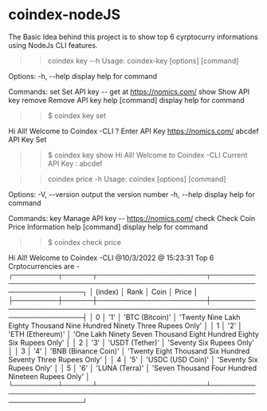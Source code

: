 # coindex-nodeJS

The Basic Idea behind this project is to show top 6 cyrptocurry informations using NodeJs CLI features.

>>coindex key --h
>>Usage: coindex-key [options] [command]

Options:
  -h, --help      display help for command

Commands:
  set             Set API key -- get at https://nomics.com/
  show            Show API key
  remove          Remove API key
  help [command]  display help for command
  
>>$ coindex key set

Hi All! Welcome to Coindex -CLI
? Enter API Key https://nomics.com/  abcdef
API Key Set

>> $ coindex key show
Hi All! Welcome to Coindex -CLI
Current API Key :  abcdef

>>coindex price -h
Usage: coindex [options] [command]

Options:
  -V, --version   output the version number
  -h, --help      display help for command

Commands:
  key             Manage API key -- https://nomics.com/
  check           Check Coin Price Information
  help [command]  display help for command
  
  
  >>$ coindex check price

Hi All! Welcome to Coindex -CLI
@10/3/2022 @ 15:23:31
Top 6 Crptocurrencies are -
┌─────────┬──────┬──────────────────────┬──────────────────────────────────────────────────────────────────────────┐
│ (index) │ Rank │         Coin         │                                  Price                                   │
├─────────┼──────┼──────────────────────┼──────────────────────────────────────────────────────────────────────────┤
│    0    │ '1'  │   'BTC (Bitcoin)'    │ 'Twenty Nine Lakh Eighty Thousand Nine Hundred Ninety Three Rupees Only' │
│    1    │ '2'  │   'ETH (Ethereum)'   │  'One Lakh Ninety Seven Thousand Eight Hundred Eighty Six Rupees Only'   │
│    2    │ '3'  │   'USDT (Tether)'    │                        'Seventy Six Rupees Only'                         │
│    3    │ '4'  │ 'BNB (Binance Coin)' │      'Twenty Eight Thousand Six Hundred Seventy Three Rupees Only'       │
│    4    │ '5'  │  'USDC (USD Coin)'   │                        'Seventy Six Rupees Only'                         │
│    5    │ '6'  │    'LUNA (Terra)'    │            'Seven Thousand Four Hundred Nineteen Rupees Only'            │
└─────────┴──────┴──────────────────────┴──────────────────────────────────────────────────────────────────────────┘
